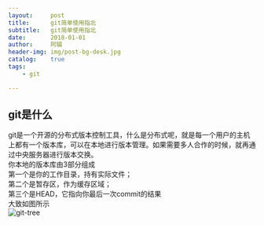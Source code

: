 ```yaml
---
layout:     post
title:      git简单使用指北
subtitle:   git简单使用指北
date:       2018-01-01
author:     阿貓
header-img: img/post-bg-desk.jpg
catalog:    true
tags:
    - git

---
```





## git是什么
git是一个开源的分布式版本控制工具，什么是分布式呢，就是每一个用户的主机上都有一个版本库，可以在本地进行版本管理。如果需要多人合作的时候，就再通过中央服务器进行版本交换。  
你本地的版本库由3部分组成  
第一个是你的工作目录，持有实际文件；  
第二个是暂存区，作为缓存区域；  
第三个是HEAD，它指向你最后一次commit的结果  
大致如图所示  
![git-tree](../img/404-bg.jpg)






